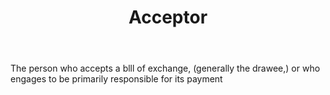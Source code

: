 ---
title: Acceptor
letter: A
permalink: "/definitions/acceptor.html"
body: The person who accepts a blll of exchange, (generally the drawee,) or who engages
  to be primarily responsible for its payment
published_at: '2018-07-07'
layout: post
---